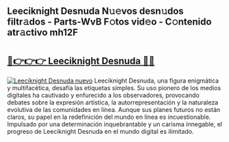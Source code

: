 ## Leeciknight Desnuda N𝚞𝚎vos desn𝚞dos filtr𝚊dos - Parts-WvB F𝚘tos vid𝚎o - C𝚘ntenido atr𝚊ctivo mh12F

# <h2><a href="http://mbb0u2h.tromn.icu/?c=Leeciknight+Desnuda">🔗👉👉👉 Leeciknight Desnuda 🔗🔗</a></h2>

[![Leeciknight Desnuda nuevo](https://i.imgur.com/pEAQMta.gif)](http://mbb0u2h.tromn.icu/?c=Leeciknight+Desnuda)
Leeciknight Desnuda, una figura enigmática y multifacética, desafía las etiquetas simples. Su uso pionero de los medios digitales ha cautivado y enfurecido a los observadores, provocando debates sobre la expresión artística, la autorrepresentación y la naturaleza evolutiva de las comunidades en línea. Aunque sus planes futuros no están claros, su papel en la redefinición del mundo en línea es incuestionable. Impulsado por una determinación inquebrantable y un carisma innegable, el progreso de Leeciknight Desnuda en el mundo digital es ilimitado.
